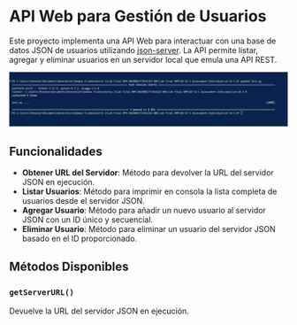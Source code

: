 # API Web para Gestión de Usuarios

Este proyecto implementa una API Web para interactuar con una base de datos JSON de usuarios utilizando [json-server](https://github.com/typicode/json-server). La API permite listar, agregar y eliminar usuarios en un servidor local que emula una API REST.

![Diagrama del Proyecto](https://github.com/Jhonatan0124/web-api-usuarios/raw/main/4%20passed%20in%204.89s.png)

## Funcionalidades

- **Obtener URL del Servidor**: Método para devolver la URL del servidor JSON en ejecución.
- **Listar Usuarios**: Método para imprimir en consola la lista completa de usuarios desde el servidor JSON.
- **Agregar Usuario**: Método para añadir un nuevo usuario al servidor JSON con un ID único y secuencial.
- **Eliminar Usuario**: Método para eliminar un usuario del servidor JSON basado en el ID proporcionado.

## Métodos Disponibles

### `getServerURL()`

Devuelve la URL del servidor JSON en ejecución.

